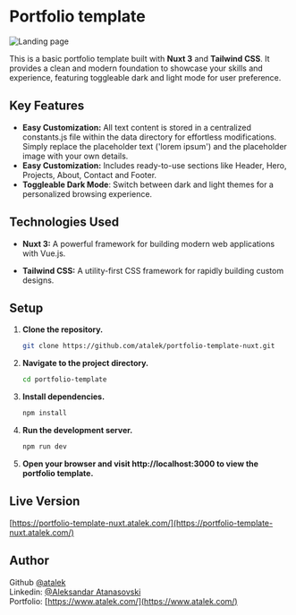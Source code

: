 # Portfolio template

![Landing page](https://res.cloudinary.com/dkofkuquf/image/upload/v1715871041/nuxtshop/dl2mfhs5qc0vw5y3k1wx.png)

This is a basic portfolio template built with **Nuxt 3** and **Tailwind CSS**. It provides
a clean and modern foundation to showcase your skills and experience, featuring toggleable
dark and light mode for user preference.

## Key Features

- **Easy Customization:** All text content is stored in a centralized constants.js file
  within the data directory for effortless modifications. Simply replace the placeholder
  text ('lorem ipsum') and the placeholder image with your own details.
- **Easy Customization:** Includes ready-to-use sections like Header, Hero, Projects,
  About, Contact and Footer.
- **Toggleable Dark Mode**: Switch between dark and light themes for a personalized
  browsing experience.

## Technologies Used

- **Nuxt 3:** A powerful framework for building modern web applications with Vue.js.

- **Tailwind CSS:** A utility-first CSS framework for rapidly building custom designs.

## Setup

1. **Clone the repository.**

   ```bash
   git clone https://github.com/atalek/portfolio-template-nuxt.git

   ```

2. **Navigate to the project directory.**

   ```bash
   cd portfolio-template

   ```

3. **Install dependencies.**

   ```bash
   npm install

   ```

4. **Run the development server.**

   ```bash
   npm run dev

   ```

5. **Open your browser and visit http://localhost:3000 to view the portfolio template.**

## Live Version

[https://portfolio-template-nuxt.atalek.com/](https://portfolio-template-nuxt.atalek.com/)

## Author

Github [@atalek](https://github.com/atalek) <br> Linkedin:
[@Aleksandar Atanasovski](https://www.linkedin.com/in/aleksandar-atanasovski-16b123263/)
<br> Portfolio: [https://www.atalek.com/](https://www.atalek.com/)

